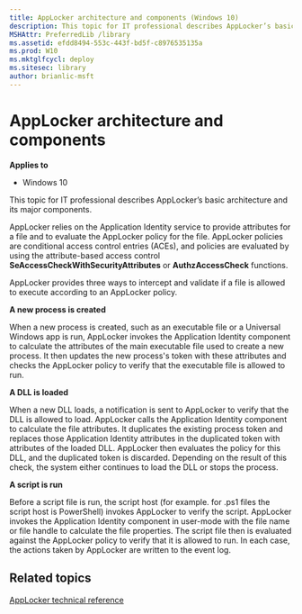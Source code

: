 ```yaml
---
title: AppLocker architecture and components (Windows 10)
description: This topic for IT professional describes AppLocker’s basic architecture and its major components.
MSHAttr: PreferredLib /library
ms.assetid: efdd8494-553c-443f-bd5f-c8976535135a
ms.prod: W10
ms.mktglfcycl: deploy
ms.sitesec: library
author: brianlic-msft
---
```


# AppLocker architecture and components


**Applies to**

-   Windows 10

This topic for IT professional describes AppLocker’s basic architecture and its major components.

AppLocker relies on the Application Identity service to provide attributes for a file and to evaluate the AppLocker policy for the file. AppLocker policies are conditional access control entries (ACEs), and policies are evaluated by using the attribute-based access control **SeAccessCheckWithSecurityAttributes** or **AuthzAccessCheck** functions.

AppLocker provides three ways to intercept and validate if a file is allowed to execute according to an AppLocker policy.

**A new process is created**

When a new process is created, such as an executable file or a Universal Windows app is run, AppLocker invokes the Application Identity component to calculate the attributes of the main executable file used to create a new process. It then updates the new process's token with these attributes and checks the AppLocker policy to verify that the executable file is allowed to run.

**A DLL is loaded**

When a new DLL loads, a notification is sent to AppLocker to verify that the DLL is allowed to load. AppLocker calls the Application Identity component to calculate the file attributes. It duplicates the existing process token and replaces those Application Identity attributes in the duplicated token with attributes of the loaded DLL. AppLocker then evaluates the policy for this DLL, and the duplicated token is discarded. Depending on the result of this check, the system either continues to load the DLL or stops the process.

**A script is run**

Before a script file is run, the script host (for example. for .ps1 files the script host is PowerShell) invokes AppLocker to verify the script. AppLocker invokes the Application Identity component in user-mode with the file name or file handle to calculate the file properties. The script file then is evaluated against the AppLocker policy to verify that it is allowed to run. In each case, the actions taken by AppLocker are written to the event log.

## Related topics


[AppLocker technical reference](applocker-technical-reference.md)

 

 





